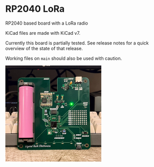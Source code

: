 # RP2040 LoRa
 RP2040 based board with a LoRa radio

KiCad files are made with KiCad v7.

Currently this board is partially tested. See release notes for a quick overview of the state of that release.

Working files on `main` should also be used with caution.

<img src="/board-photo.jpg" alt="Photo of the board" width="300">
